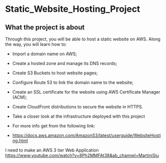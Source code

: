 # Static_Website_Hosting_Project

## What the project is about
Through this project, you will be able to host a static website on AWS. Along the way, you will learn how to:

- Import a domain name on AWS;
- Create a hosted zone and manage its DNS records;
- Create S3 Buckets to host website pages;
- Configure Route 53 to link the domain name to the website;
- Create an SSL certificate for the website using AWS Certificate Manager (ACM);
- Create CloudFront distributions to secure the website in HTTPS.
- Take a closer look at the infrastructure deployed with this project

- For more info get from the following link:
- https://docs.aws.amazon.com/AmazonS3/latest/userguide/WebsiteHosting.html


I need to make an AWS 3 tier Web Application
https://www.youtube.com/watch?v=8Ph2MMFAt38&ab_channel=MartiniSiu
